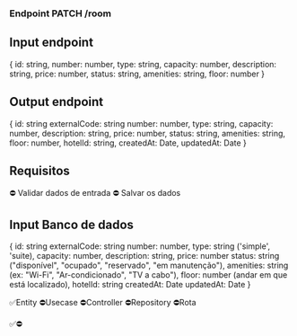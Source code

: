 ### Endpoint PATCH /room

## Input endpoint
{
  id: string,
  number: number,
  type: string,
  capacity: number,
  description: string,
  price: number,
  status: string,
  amenities: string,
  floor: number
}

## Output endpoint
{
  id: string
  externalCode: string
  number: number,
  type: string,
  capacity: number,
  description: string,
  price: number,
  status: string,
  amenities: string,
  floor: number,
  hotelId: string,
  createdAt: Date,
  updatedAt: Date
}


## Requisitos
⛔ Validar dados de entrada
⛔ Salvar os dados


## Input Banco de dados
{
  id: string
  externalCode: string
  number: number,
  type: string ('simple', 'suite),
  capacity: number,
  description: string,
  price: number
  status: string ("disponível", "ocupado", "reservado", "em manutenção"),
  amenities: string (ex: "Wi-Fi", "Ar-condicionado", "TV a cabo"),
  floor: number (andar em que está localizado),
  hotelId: string
  createdAt: Date
  updatedAt: Date
}

✅Entity
⛔Usecase
⛔Controller
⛔Repository
⛔Rota

✅⛔